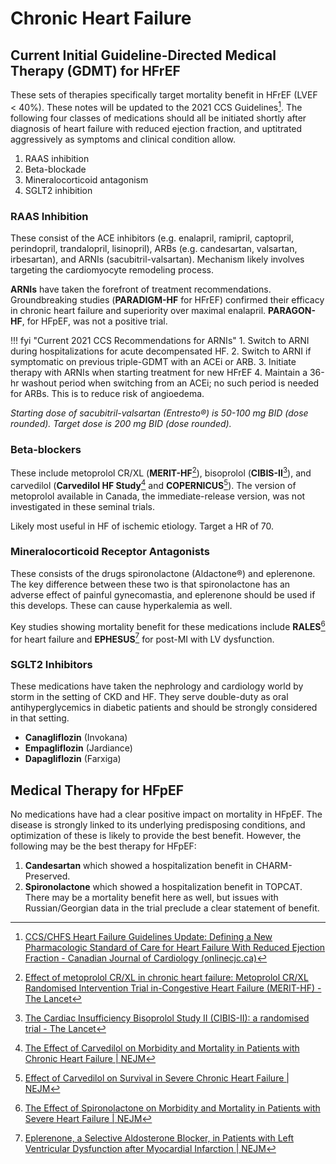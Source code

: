 # Chronic Heart Failure
## Current Initial Guideline-Directed Medical Therapy (GDMT) for HFrEF

These sets of therapies specifically target mortality benefit in HFrEF (LVEF < 40%). These notes will be updated to the 2021 CCS Guidelines[^*]. The following four classes of medications should all be initiated shortly after diagnosis of heart failure with reduced ejection fraction, and uptitrated aggressively as symptoms and clinical condition allow.

[^*]: [CCS/CHFS Heart Failure Guidelines Update: Defining a New Pharmacologic Standard of Care for Heart Failure With Reduced Ejection Fraction - Canadian Journal of Cardiology (onlinecjc.ca)](https://www.onlinecjc.ca/article/S0828-282X(21)00055-6/fulltext)

1. RAAS inhibition
2. Beta-blockade
3. Mineralocorticoid antagonism
4. SGLT2 inhibition

### RAAS Inhibition
These consist of the ACE inhibitors (e.g. enalapril, ramipril, captopril, perindopril, trandalopril, lisinopril), ARBs (e.g. candesartan, valsartan, irbesartan), and ARNIs (sacubitril-valsartan). Mechanism likely involves targeting the cardiomyocyte remodeling process.

**ARNIs** have taken the forefront of treatment recommendations. Groundbreaking studies (**PARADIGM-HF** for HFrEF) confirmed their efficacy in chronic heart failure and superiority over maximal enalapril. **PARAGON-HF**, for HFpEF, was not a positive trial. 

!!! fyi "Current 2021 CCS Recommendations for ARNIs"
    1. Switch to ARNI during hospitalizations for acute decompensated HF.
    2. Switch to ARNI if symptomatic on previous triple-GDMT with an ACEi or ARB.
    3. Initiate therapy with ARNIs when starting treatment for new HFrEF
    4. Maintain a 36-hr washout period when switching from an ACEi; no such period is needed for ARBs. This is to reduce risk of angioedema.

*Starting dose of sacubitril-valsartan (Entresto®) is 50-100 mg BID (dose rounded). Target dose is 200 mg BID (dose rounded).*

### Beta-blockers
These include metoprolol CR/XL (**MERIT-HF**[^%]), bisoprolol (**CIBIS-II**[^!]), and carvedilol (**Carvedilol HF Study**[^$] and **COPERNICUS**[^#]). The version of metoprolol available in Canada, the immediate-release version, was not investigated in these seminal trials.

[^%]: [Effect of metoprolol CR/XL in chronic heart failure: Metoprolol CR/XL Randomised Intervention Trial in-Congestive Heart Failure (MERIT-HF) - The Lancet](https://www.thelancet.com/journals/lancet/article/PIIS0140-6736(99)04440-2/fulltext)
[^$]: [The Effect of Carvedilol on Morbidity and Mortality in Patients with Chronic Heart Failure | NEJM](https://www.nejm.org/doi/full/10.1056/nejm199605233342101)
[^#]: [Effect of Carvedilol on Survival in Severe Chronic Heart Failure | NEJM](https://www.nejm.org/doi/full/10.1056/NEJM200105313442201)
[^!]: [The Cardiac Insufficiency Bisoprolol Study II (CIBIS-II): a randomised trial - The Lancet](https://www.thelancet.com/pdfs/journals/lancet/PIIS0140-6736(98)11181-9.pdf)

Likely most useful in HF of ischemic etiology. Target a HR of 70.

### Mineralocorticoid Receptor Antagonists
These consists of the drugs spironolactone (Aldactone®) and eplerenone. The key difference between these two is that spironolactone has an adverse effect of painful gynecomastia, and eplerenone should be used if this develops. These can cause hyperkalemia as well.

Key studies showing mortality benefit for these medications include **RALES**[^&] for heart failure and **EPHESUS**[^^] for post-MI with LV dysfunction.

[^&]: [The Effect of Spironolactone on Morbidity and Mortality in Patients with Severe Heart Failure | NEJM](https://www.nejm.org/doi/full/10.1056/NEJM199909023411001)
[^^]: [Eplerenone, a Selective Aldosterone Blocker, in Patients with Left Ventricular Dysfunction after Myocardial Infarction | NEJM](https://www.nejm.org/doi/full/10.1056/NEJMoa030207)

### SGLT2 Inhibitors
These medications have taken the nephrology and cardiology world by storm in the setting of CKD and HF. They serve double-duty as oral antihyperglycemics in diabetic patients and should be strongly considered in that setting.

- **Canagliflozin** (Invokana)
- **Empagliflozin** (Jardiance)
- **Dapagliflozin** (Farxiga)

## Medical Therapy for HFpEF
No medications have had a clear positive impact on mortality in HFpEF. The disease is strongly linked to its underlying predisposing conditions, and optimization of these is likely to provide the best benefit. However, the following may be the best therapy for HFpEF:

1. **Candesartan** which showed a hospitalization benefit in CHARM-Preserved.
2. **Spironolactone** which showed a hospitalization benefit in TOPCAT. There may be a mortality benefit here as well, but issues with Russian/Georgian data in the trial preclude a clear statement of benefit.


